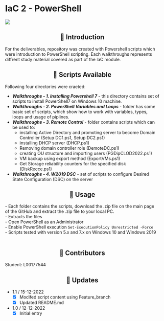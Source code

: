 # IaC 2 - PowerShell
[<img src="https://img.shields.io/badge/PowerShell%205.1%20&%207.3-Ready-blue.svg?color=5391FE&style=flat&logo=powershell">](https://microsoft.com/PowerShell)

<h2 align=center> 📑 Introduction </h2>

For the deliverables, repository was created with Powershell scripts which were introduction to PowerShell scripting. Each walkthroughs represents diffrent study material covered as part of the IaC module.

<h2 align=center> 📃 Scripts Available </h2>

Following four directories were craeted:
   - ***Walkthroughs - 1. Installing Powershell 7*** - this directory contains set of scripts to install PowerShell7 on Windows 10 machine.
   - ***Walkthroughs - 2. PowerShell Variables and Loops*** - folder has some basic set of scripts, which show how to work with variables, types, loops and usage of piplines.
   - ***Walkthroughs - 3. Remote Control*** - folder contains scripts which can be used to:
  	    - installing Active Directory and promoting server to become Domain Controller (Setup DC1.ps1, Setup DC2.ps1)
        - installing DHCP server (DHCP.ps1)
        - Removing domain controller role (DemoteDC.ps1) 
        - creating OU structure and importing users (PGDipCLOD2022.ps1)
        - VM backup using export method (ExportVMs.ps1)
        - Get Storage reliability counters for the specified disk (DiskRecce.ps1)
-  ***Walkthroughs - 4. W2019 DSC***  - set of scripts to configure Desired State Configuration (DSC) on the server

<h2 align=center> 📃 Usage</h2>
  - Each folder contains the scripts, download the .zip file on the main page of the GitHub and extract the .zip file to your local PC.</br>
  - Extracts the files</br>
  - Open PowerShell as an Administrator</br>
  - Enable PowerShell execution <code>Set-ExecutionPolicy Unrestricted -Force</code></br>
  - Scripts tested with version 5.x and 7.x on Windows 10 and Windows 2019</br>
</br>
<h2 align=center> 🧑 Contributors </h2>
Student: L00177544

<h2 align=center> 📃 Updates</h2>

- 1.1 / 15-12-2022 
  - [x] Modifed script content using Feature_branch
  - [x] Updated README.md
- 1.0 / 12-12-2022 
  - [x] Initial entry
